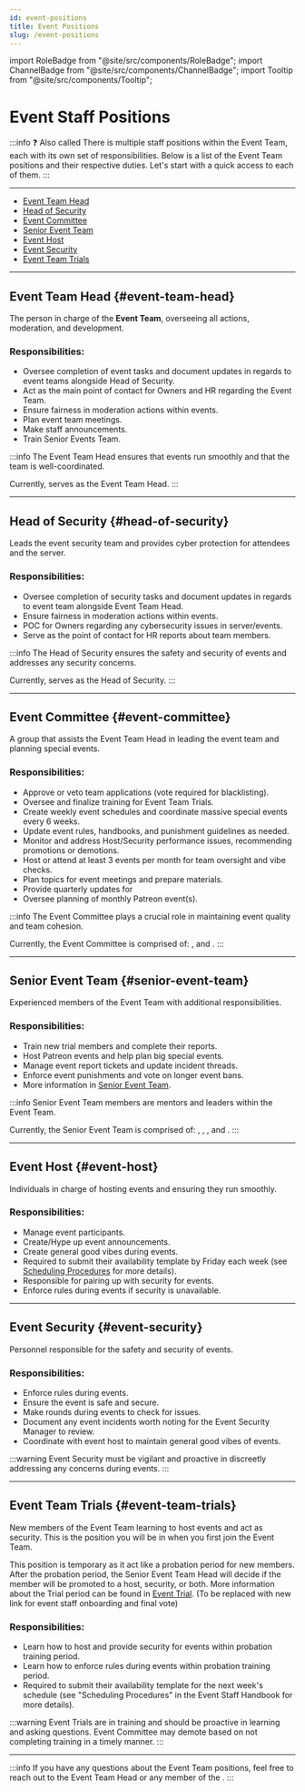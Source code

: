 ```yaml
---
id: event-positions
title: Event Positions
slug: /event-positions
---
```


import RoleBadge from "@site/src/components/RoleBadge";
import ChannelBadge from "@site/src/components/ChannelBadge";
import Tooltip from "@site/src/components/Tooltip";

# Event Staff Positions

:::info ❓ Also called <RoleBadge role="The Event Breed" />
There is multiple staff positions within the Event Team, each with its own set of responsibilities. Below is a list of the Event Team positions and their respective duties. Let's start with a quick access to each of them.
:::

---

- [Event Team Head](#event-team-head)
- [Head of Security](#head-of-security)
- [Event Committee](#event-committee)
- [Senior Event Team](#senior-event-team)
- [Event Host](#event-host)
- [Event Security](#event-security)
- [Event Team Trials](#event-team-trials)

---

## Event Team Head <RoleBadge role="Event Team Head" badgeIcon="event_head_role_icon.png" color="#f75edb" /> {#event-team-head}

The person in charge of the **Event Team**, overseeing all actions, moderation, and development.

<h3> Responsibilities: </h3>

- Oversee completion of event tasks and document updates in regards to event teams alongside Head of Security.
- Act as the main point of contact for Owners and HR regarding the Event Team.
- Ensure fairness in moderation actions within events.
- Plan event team meetings.
- Make staff announcements.
- Train Senior Events Team.

:::info
The Event Team Head ensures that events run smoothly and that the team is well-coordinated.

Currently, <RoleBadge role="verbaldrop" color="#00B9ff" /> serves as the Event Team Head.
:::

---

## Head of Security <RoleBadge role="Head of Security" badgeIcon="head_of_security_role_icon.png" color="#3fa7ff" /> {#head-of-security}

Leads the event security team and provides cyber protection for attendees and the server.

<h3> Responsibilities: </h3>

- Oversee completion of security tasks and document updates in regards to event team alongside Event Team Head.
- Ensure fairness in moderation actions within events.
- <Tooltip noDecoration={true} width="9em" tip="Point of Contact">POC</Tooltip> for Owners regarding any cybersecurity issues in server/events.
- Serve as the point of contact for HR reports about team members.

:::info
The Head of Security ensures the safety and security of events and addresses any security concerns.

Currently, <RoleBadge role="cobramaia" color="#00B9ff" /> serves as the Head of Security.
:::

---

## Event Committee <RoleBadge role="Event Committee" badgeIcon="event_committee_role_icon.png" color="#00e6c3" /> {#event-committee}

A group that assists the Event Team Head in leading the event team and planning special events.

<h3> Responsibilities: </h3>

- Approve or veto team applications (vote required for blacklisting).
- Oversee and finalize training for Event Team Trials.
- Create weekly event schedules and coordinate massive special events every 6 weeks.
- Update event rules, handbooks, and punishment guidelines as needed.
- Monitor and address Host/Security performance issues, recommending promotions or demotions.
- Host or attend at least 3 events per month for team oversight and vibe checks.
- Plan topics for event meetings and prepare materials.
- Provide quarterly updates for <ChannelBadge label="📰𝘌∙𝘙∙𝘗-news" link="https://discord.com/channels/734595073920204940/1071149239415078912" />
- Oversee planning of monthly Patreon event(s).

:::info
The Event Committee plays a crucial role in maintaining event quality and team cohesion.

Currently, the Event Committee is comprised of: <RoleBadge role="vervacious_" color="#00B9ff" />, <RoleBadge role="nightmarediztydoo" color="#00B9ff" /> and <RoleBadge role="defovr" color="#00B9ff" />.
:::

---

## Senior Event Team <RoleBadge role="Senior Event Team" badgeIcon="senior_event_team_role_icon.png" color="#ffc857" /> {#senior-event-team}

Experienced members of the Event Team with additional responsibilities.

<h3> Responsibilities: </h3>

- Train new trial members and complete their reports.
- Host Patreon events and help plan big special events.
- Manage event report tickets and update incident threads.
- Enforce event punishments and vote on longer event bans.
- More information in [Senior Event Team](./event-staff-handbook/senior-event-team).

:::info
Senior Event Team members are mentors and leaders within the Event Team.

Currently, the Senior Event Team is comprised of: <RoleBadge role="speedfreek16" color="#00B9ff" />, <RoleBadge role="msangelcakes." color="#00B9ff" />, <RoleBadge role="blakes6" color="#00B9ff" />, <RoleBadge role="bloodtooth" color="#00B9ff" /> and <RoleBadge role="alicendromee" color="#00B9ff" />.
:::

---

## Event Host <RoleBadge role="Event Host" badgeIcon="event_host_role_icon.png" color="#a259f7" /> {#event-host}

Individuals in charge of hosting events and ensuring they run smoothly.

<h3> Responsibilities: </h3>

- Manage event participants.
- Create/Hype up event announcements.
- Create general good vibes during events.
- Required to submit their availability template by Friday each week (see [Scheduling Procedures](event-staff-handbook/Hosts/scheduling-procedures) for more details).
- Responsible for pairing up with security for events.
- Enforce rules during events if security is unavailable.

---

## Event Security <RoleBadge role="Event Security" badgeIcon="event_security_role_icon.png" color="#ff5e5b" /> {#event-security}

Personnel responsible for the safety and security of events.

<h3> Responsibilities: </h3>

- Enforce rules during events.
- Ensure the event is safe and secure.
- Make rounds during events to check for issues.
- Document any event incidents worth noting for the Event Security Manager to review.
- Coordinate with event host to maintain general good vibes of events.

:::warning
Event Security must be vigilant and proactive in discreetly addressing any concerns during events.
:::

---

## Event Team Trials <RoleBadge role="Event Team Trial" color="#3fa7ff" /> {#event-team-trials}

New members of the Event Team learning to host events and act as security.
This is the position you will be in when you first join the Event Team.

This position is temporary as it act like a probation period for new members. After the probation period, the Senior Event Team Head will decide if the member will be promoted to a host, security, or both.
More information about the Trial period can be found in [Event Trial](./event-staff-handbook/event-trial-training). (To be replaced with new link for event staff onboarding and final vote)

<h3> Responsibilities: </h3>

- Learn how to host and provide security for events within probation training period.
- Learn how to enforce rules during events within probation training period.
- Required to submit their availability template for the next week's schedule (see "Scheduling Procedures" in the Event Staff Handbook for more details).

:::warning
Event Trials are in training and should be proactive in learning and asking questions. Event Committee may demote based on not completing training in a timely manner.
:::

---

:::info
If you have any questions about the Event Team positions, feel free to reach out to the Event Team Head or any member of the <RoleBadge role="Event Committee" badgeIcon="event_committee_role_icon.png" color="#00e6c3" />.
:::

